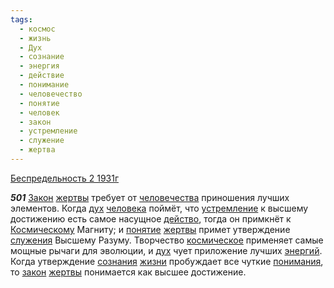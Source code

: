 ```yaml
---
tags:
  - космос
  - жизнь
  - Дух
  - сознание
  - энергия
  - действие
  - понимание
  - человечество
  - понятие
  - человек
  - закон
  - устремление
  - служение
  - жертва
---
```


[Беспредельность 2 1931г](https://127.0.0.1:4002/agni/1931)

___501___
[Закон](../../../tags/#[закон](../../../tags/#закон)) [жертвы](../../../tags/#жертва) требует от [человечества](../../../tags/#человечество) приношения лучших элементов. Когда [дух](../../../tags/#Дух) [человека](../../../tags/#человек) поймёт, что [устремление](../../../tags/#устремление) к высшему достижению есть самое насущное [действо](../../../tags/#действие), тогда он примкнёт к [Космическому](../../../tags/#космос) Магниту; и [понятие](../../../tags/#понятие) [жертвы](../../../tags/#жертва) примет утверждение [служения](../../../tags/#служение) Высшему Разуму. Творчество [космическое](../../../tags/#космос) применяет самые мощные рычаги для эволюции, и [дух](../../../tags/#Дух) чует приложение лучших [энергий](../../../tags/#энергия). Когда утверждение [сознания](../../../tags/#сознание) [жизни](../../../tags/#жизнь) пробуждает все чуткие [понимания](../../../tags/#понимание), то [закон](../../../tags/#закон) [жертвы](../../../tags/#жертва) понимается как высшее достижение.   

